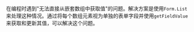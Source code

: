 在编程时遇到"无法直接从嵌套数组中获取值"的问题。解决方案是使用`Form.List`来处理这种情况。通过将每个数组元素视为单独的表单字段并使用`getFieldValue`来获取和更新其值，可以解决这个问题。
